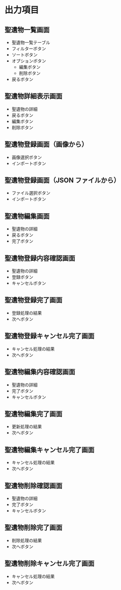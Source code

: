 # 出力項目

## 聖遺物一覧画面

- 聖遺物一覧テーブル
- フィルターボタン
- ソートボタン
- オプションボタン
  - 編集ボタン
  - 削除ボタン
- 戻るボタン

## 聖遺物詳細表示画面

- 聖遺物の詳細
- 戻るボタン
- 編集ボタン
- 削除ボタン

## 聖遺物登録画面（画像から）

- 画像選択ボタン
- インポートボタン

## 聖遺物登録画面（JSON ファイルから）

- ファイル選択ボタン
- インポートボタン

## 聖遺物編集画面

- 聖遺物の詳細
- 戻るボタン
- 完了ボタン

## 聖遺物登録内容確認画面

- 聖遺物の詳細
- 登録ボタン
- キャンセルボタン

## 聖遺物登録完了画面

- 登録処理の結果
- 次へボタン

## 聖遺物登録キャンセル完了画面

- キャンセル処理の結果
- 次へボタン

## 聖遺物編集内容確認画面

- 聖遺物の詳細
- 完了ボタン
- キャンセルボタン

## 聖遺物編集完了画面

- 更新処理の結果
- 次へボタン

## 聖遺物編集キャンセル完了画面

- キャンセル処理の結果
- 次へボタン

## 聖遺物削除確認画面

- 聖遺物の詳細
- 完了ボタン
- キャンセルボタン

## 聖遺物削除完了画面

- 削除処理の結果
- 次へボタン

## 聖遺物削除キャンセル完了画面

- キャンセル処理の結果
- 次へボタン
